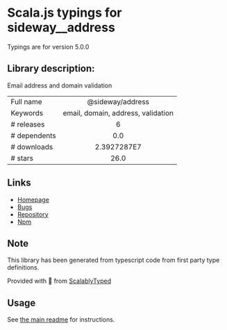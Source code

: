 
# Scala.js typings for sideway__address

Typings are for version 5.0.0

## Library description:
Email address and domain validation

|                    |                 |
| ------------------ | :-------------: |
| Full name          | @sideway/address |
| Keywords           | email, domain, address, validation |
| # releases         | 6 |
| # dependents       | 0.0 |
| # downloads        | 2.3927287E7 |
| # stars            | 26.0 |

## Links
- [Homepage](https://github.com/sideway/address#readme)
- [Bugs](https://github.com/sideway/address/issues)
- [Repository](https://github.com/sideway/address)
- [Npm](https://www.npmjs.com/package/%40sideway%2Faddress)
    


## Note
This library has been generated from typescript code from first party type definitions.

Provided with :purple_heart: from [ScalablyTyped](https://github.com/oyvindberg/ScalablyTyped)

## Usage
See [the main readme](../../readme.md) for instructions.


